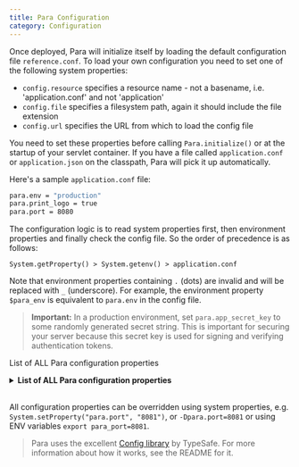 ```yaml
---
title: Para Configuration
category: Configuration
---
```


Once deployed, Para will initialize itself by loading the default configuration file `reference.conf`.
To load your own configuration you need to set one of the following system properties:

- `config.resource` specifies a resource name - not a basename, i.e. 'application.conf' and not 'application'
- `config.file` specifies a filesystem path, again it should include the file extension
- `config.url` specifies the URL from which to load the config file

You need to set these properties before calling `Para.initialize()` or at the startup of your servlet container.
If you have a file called `application.conf` or `application.json` on the classpath, Para will pick it up automatically.

Here's a sample `application.conf` file:

```bash
para.env = "production"
para.print_logo = true
para.port = 8080
```

The configuration logic is to read system properties first, then environment properties and finally check the config file.
So the order of precedence is as follows:
```
System.getProperty() > System.getenv() > application.conf
```

Note that environment properties containing `.` (dots) are invalid and will be replaced with `_` (underscore).
For example, the environment property `$para_env` is equivalent to `para.env` in the config file.

> **Important:** In a production environment, set `para.app_secret_key` to some randomly generated secret string.
> This is important for securing your server because this secret key is used for signing and verifying authentication tokens.

List of ALL Para configuration properties

<details><summary><b>List of ALL Para configuration properties</b></summary>


## Core

| Property key & Description | Default Value | Type |
|  ---                       | ---           | ---  |
|`para.app_name`<br>The formal name of the web application. | `para` | `String`|
|`para.context_path` <kbd>requires restart</kbd><br>The context path (subpath) of the web application, defaults to the root path `/`. | ` ` | `String`|
|`para.port` <kbd>requires restart</kbd><br>The network port of this Para server. Port number should be a number above `1024`. | `8080` | `Integer`|
|`para.dao` <kbd>requires restart</kbd><br>Selects the `DAO` implementation at runtime. Can be `AWSDynamoDAO`, `MongoDBDAO`, `CassandraDAO`, etc. Each implementation has its own configuration properties. | `H2DAO` | `String`|
|`para.search` <kbd>requires restart</kbd><br>Selects the `Search` implementation at runtime. Can be `LuceneSearch`, `ElasticSearch`, etc. | `LuceneSearch` | `String`|
|`para.cache` <kbd>requires restart</kbd><br>Selects the `Cache` implementation at runtime. Can be one of `CaffeineSearch`, `HazelcastCache`. | `CaffeineSearch` | `String`|
|`para.q` <kbd>requires restart</kbd><br>Selects the `Queue` implementation at runtime. Can be one of `LocalQueue`, `AWSQueue`. | `LocalQueue` | `String`|
|`para.fs` <kbd>requires restart</kbd><br>Selects the `FileStore` implementation at runtime. Can be one of `LocalFileStore`, `AWSFileStore`. | `LocalFileStore` | `String`|
|`para.emailer`<br>Selects the `Emailer` implementation at runtime. Can be one of `AWSEmailer`, `JavaMailEmailer`, `NoopEmailer`.  | `NoopEmailer` | `String`|
|`para.search_enabled`<br>Enable/disable full-text search functionality. | `true` | `Boolean`|
|`para.cache_enabled`<br>Enable/disable object caching. Enabled in `production` mode by default. | `false` | `Boolean`|
|`para.webhooks_enabled`<br>Enable/disable webhooks functionality using `Webhook` objects. Requires a queue. | `false` | `Boolean`|
|`para.api_enabled`<br>Enable/disable the Para RESTful API. | `false` | `Boolean`|
|`para.cluster_name`<br>The name of the Para cluster. Used by some of the plugins to isolate deployments. | `para-prod` | `String`|
|`para.core_package_name`<br>The package path (e.g. `org.company.app.core`) where all domain classes are defined. Specify this when integrating your app with Para core/client, to get deserialization working. | ` ` | `String`|
|`para.admin_ident`<br>The identifier of the first administrator (can be email or social login ID). | ` ` | `String`|
|`para.worker_id`<br>Node number, 1 to 128. Used mainly for ID generation.Each instance of Para should have a unique worker id. | `1` | `String`|
|`para.executor_threads`<br>The number of threads to use for the `ExecutorService` thread pool. | `2` | `Integer`|
|`para.max_failed_webhook_attempts`<br>The number of maximum failed webhook delivery attemts. Webhooks with too many failed deliveries will be disabled automatically. | `10` | `Integer`|
|`para.reindex_batch_size`<br>Controls the number of documents to reindex in a single batch. By default is equal to page size for reading the docs from DB. | `100` | `Integer`|
|`para.sync_index_with_db`<br>Enable/disable the data synchronization between database and search index. | `true` | `Boolean`|
|`para.read_from_index`<br>Enable/disable reading data from search index instead of database. Used for data recovery. | `false` | `Boolean`|
|`para.max_datatypes_per_app`<br>Maximum number of data types which can be defined in each Para app. | `256` | `Integer`|
|`para.max_entity_size_bytes`<br>Maximum size (in bytes) of incoming JSON payload entities in requests to the API. | `1048576` | `Integer`|
|`para.health.check_interval`<br>The health check interval, in seconds. | `60` | `Integer`|
|`para.health_check_enabled`<br>Enable/disable the health check functionality in Para. | `true` | `Boolean`|

## Basic Authentication

| Property key & Description | Default Value | Type |
|  ---                       | ---           | ---  |
|`para.fb_app_id`<br>Facebook OAuth2 app ID. | ` ` | `String`|
|`para.fb_secret`<br>Facebook app secret key. | ` ` | `String`|
|`para.gp_app_id`<br>Google OAuth2 app ID. | ` ` | `String`|
|`para.gp_secret`<br>Google app secret key. | ` ` | `String`|
|`para.in_app_id`<br>LinkedIn OAuth2 app ID. | ` ` | `String`|
|`para.in_secret`<br>LinkedIn app secret key. | ` ` | `String`|
|`para.tw_app_id`<br>Twitter OAuth app ID. | ` ` | `String`|
|`para.tw_secret`<br>Twitter app secret key. | ` ` | `String`|
|`para.gh_app_id`<br>GitHub OAuth2 app ID. | ` ` | `String`|
|`para.gh_secret`<br>GitHub app secret key. | ` ` | `String`|
|`para.ms_app_id`<br>Microsoft OAuth2 app ID. | ` ` | `String`|
|`para.ms_secret`<br>Microsoft app secret key. | ` ` | `String`|
|`para.ms_tenant_id`<br>Microsoft OAuth2 tenant ID. | `common` | `String`|
|`para.az_app_id`<br>Amazon OAuth2 app ID. | ` ` | `String`|
|`para.az_secret`<br>Amazon app secret key. | ` ` | `String`|
|`para.sl_app_id`<br>Slack OAuth2 app ID. | ` ` | `String`|
|`para.sl_secret`<br>Slack app secret key. | ` ` | `String`|
|`para.mm_app_id`<br>Mattermost OAuth2 app ID. | ` ` | `String`|
|`para.mm_secret`<br>Mattermost app secret key. | ` ` | `String`|

## Security

| Property key & Description | Default Value | Type |
|  ---                       | ---           | ---  |
|`para.cors_enabled`<br>Enable/disable the CORS filter. It adds CORS headers to API responses. | `true` | `Boolean`|
|`para.security.csrf_protection`<br>Enable/disable CSRF protection which checks for valid CSRF tokens in write requests. | `true` | `Boolean`|
|`para.security.csrf_cookie`<br>The name of the CSRF cookie. | `para-csrf-token` | `String`|
|`para.auth_cookie`<br>The name of the authorization cookie. | `para-auth` | `String`|
|`para.request_expires_after`<br>Expiration period for signed API request, in seconds. | `900` | `Integer`|
|`para.jwt_expires_after`<br>Expiration period for JWTs (access token), in seconds. | `86400` | `Integer`|
|`para.jwt_refresh_interval`<br>JWT refresh interval, after which a new token is issued, in seconds. | `3600` | `Integer`|
|`para.id_token_expires_after`<br>Expiration period for short-lived ID tokens, in seconds. | `60` | `Integer`|
|`para.session_timeout`<br>Expiration period for the login session, in seconds. | `86400` | `Integer`|
|`para.min_password_length`<br>The minimum length of user passwords. | `8` | `Integer`|
|`para.pass_reset_timeout`<br>The time window in which passwords can be reset, in seconds. After that the token in the email expires. | `1800` | `Integer`|
|`para.max_pass_matching_attemts`<br>The maximum number of passord matching attempts for user accounts per time unit. After that the account is locked and user cannot login until the lock has expired. | `20` | `Integer`|
|`para.pass_matching_lock_period_hours`<br>The time to force a user to wait until they can try to log back in, in hours. | `1` | `Integer`|
|`para.returnto_cookie`<br>The name of the cookie used to remember which URL the user requested and will be redirected to after login. | `para-returnto` | `String`|
|`para.support_email`<br>The email of the webmaster/support team. Para will send emails to this email. | `support@myapp.co` | `String`|
|`para.security.allow_unverified_emails`<br>Enable/disable email verification after the initial user registration. Users with unverified emails won't be able to sign in, unless they use a social login provider. | `false` | `Boolean`|
|`para.security.protected`<br>Protects a named resource by requiring users to authenticated before accessing it. A protected resource has a `{name}` and value like this `[\"/{path}\", \"/{path}/**\", [\"{role}\" or {http_method}]]`. The value is an array of relative paths which are matche by an ANT pattern matcher. This array can contain a subarray which lists all the HTTP methods that require authentication and the user roles that are allowed to access this particular resource. No HTTP methods means that all requests to this resource require authentication. | ` ` | `ConfigObject`|
|`para.security.signin`<br>The path to the login page. | `/signin` | `String`|
|`para.security.signin_success`<br>The default page to send users to when they login. | `/` | `String`|
|`para.security.signin_failure`<br>The default page to send users to when login fails. | `/signin?error` | `String`|
|`para.security.signout`<br>The path to the logout page. | `/signout` | `String`|
|`para.security.signout_success`<br>The default page to send users to when they logout. | `/signin` | `String`|
|`para.security.access_denied`<br>The path to redirect to when 403 code is returned. | `/403` | `String`|
|`para.security.returnto`<br>The path to return to when an authentication request succeeds. | `returnto` | `String`|
|`para.security.remember_me` <kbd>deprecated</kbd><br>Enable/disable remember me functionality. | `true` | `Boolean`|
|`para.app_secret_key` <kbd>deprecated</kbd><br>Salt. | `md5('paraseckey')` | `String`|

## River & Queue

| Property key & Description | Default Value | Type |
|  ---                       | ---           | ---  |
|`para.default_queue_name`<br>The name of the queue used by Para. | `para-default` | `String`|
|`para.queue_link_enabled`<br>Enable/disable polling the queue for message. This controls the 'river' feature in Para. | `false` | `Boolean`|
|`para.queue.polling_sleep_seconds`<br> | `60` | `Integer`|
|`para.queue.polling_interval_seconds`<br>The polling interval of the Para river, in seconds. Polls queue for messages. | `10` | `Integer`|
|`para.river.max_indexing_retries`<br>The maximum number of attempts at reading an object from database and indexing it, when the operation was received from the queue. | `5` | `Integer`|
|`para.indexing_sync_interval_sec`<br>The time interval between the sending of each batch of index synchronization messages to the queue, in seconds. | `10` | `Integer`|

## Metrics

| Property key & Description | Default Value | Type |
|  ---                       | ---           | ---  |
|`para.metrics_enabled`<br>Enable/disable the built-in metrics around CRUD methods. | `true` | `Boolean`|
|`para.metrics.logging_rate`<br>The rate at which the metrics logger will write to file, in seconds. | `60` | `Integer`|
|`para.metrics.graphite.host`<br>The URL of the Graphite host to push metrics to. | ` ` | `String`|
|`para.metrics.graphite.port`<br>The port number of the Graphite server. | `2003` | `Integer`|
|`para.metrics.graphite.prefix_system`<br> | ` ` | `String`|
|`para.metrics.graphite.prefix_apps`<br>The prefix to apply to metric names, e.g. `com.erudika.para.{{INSTANCE_ID}}`. | ` ` | `String`|
|`para.metrics.graphite.period`<br>The period for how often to push system metrics in seconds. Disabled by default. | `0` | `Integer`|
|`para.metrics.jmx_enabled`<br>Enable/disable JMX reporting for all metrics. | `false` | `Boolean`|

## LDAP Authentication

| Property key & Description | Default Value | Type |
|  ---                       | ---           | ---  |
|`para.security.ldap.password_param`<br>LDAP password parameter name. | `password` | `String`|
|`para.security.ldap.username_param`<br>LDAP username parameter name. | `username` | `String`|

## File Storage

| Property key & Description | Default Value | Type |
|  ---                       | ---           | ---  |
|`para.s3.bucket`<br>The S3 bucket where files will be stored by `FileStore` implementations. | `org.paraio.us-east-1` | `String`|
|`para.s3.max_filesize_mb`<br>Maximum file size for files uploaded to S3, in megabytes. | `10` | `Integer`|
|`para.localstorage.folder`<br>The local folder for file storage, when `LocalFileStore` is used. | ` ` | `String`|
|`para.localstorage.max_filesize_mb`<br>Maximum file size for files stored locally, in megabytes. | `10` | `Integer`|

## Para Client

| Property key & Description | Default Value | Type |
|  ---                       | ---           | ---  |
|`para.client.ssl_protocols`<br>SSL protocols allowed for a successul connection. | `TLSv1.3` | `String`|
|`para.client.ssl_keystore`<br>The SSL key store location. This contains the certificates used by the Para client. | ` ` | `String`|
|`para.client.ssl_keystore_password`<br>The SSL key store password. | ` ` | `String`|
|`para.client.ssl_truststore`<br>The SSL trust store location. This contains the certificates and CAs which the client trusts. | ` ` | `String`|
|`para.user_agent_id_enabled`<br>Enable/disable `User-Agent` header in Para client. | `true` | `Boolean`|

## Elasticsearch Search

| Property key & Description | Default Value | Type |
|  ---                       | ---           | ---  |
|`para.es.flavor`<br>Eleasticsearch flavor - either `elasticsearch` or `opensearch`. | `elasticsearch` | `String`|
|`para.es.shards`<br>The number of shards per index. Used when creating the root app index. | `2` | `Integer`|
|`para.es.shards_for_child_apps`<br>The number of shards per index for a child apps. | `1` | `Integer`|
|`para.es.replicas`<br>The number of copies to store of the root index. | `0` | `Integer`|
|`para.es.replicas_for_child_apps`<br>The number of copies to store of each child app index. | `0` | `Integer`|
|`para.es.use_nested_custom_fields`<br>Switches between normal indexing and indexing with nested key/value objects for custom properties. When this is `false` (normal mode), Para objects will be indexed without modification but this could lead to a field mapping explosion and crash the ES cluster. | `false` | `Boolean`|
|`para.es.async_enabled`<br>Enable/disable asynchronous operations when indexing/unindexing. | `false` | `Boolean`|
|`para.es.bulk.flush_immediately`<br>Eanble/disable immediately flushing the requests in `BulkProcessor`, concurrently (in another thread). | `true` | `Boolean`|
|`para.es.restclient_scheme`<br>The scheme to use when connecting to the Elasticsearch server - `http` or `https`. | `http` | `String`|
|`para.es.restclient_host`<br>The ES server hostname. | `localhost` | `String`|
|`para.es.restclient_port`<br>The ES server port number. | `9200` | `Integer`|
|`para.es.sign_requests_to_aws`<br>Enable/disable request signing using the AWS V4 algorithm. For use with Amazon OpenSearch. | `false` | `Boolean`|
|`para.es.restclient_context_path`<br>The context path where ES is deployed, if any. | ` ` | `String`|
|`para.es.auto_expand_replicas`<br>Automatically make a replica copy of the index to the number of nodes specified. | `0-1` | `String`|
|`para.es.root_index_sharing_enabled`<br>Enable/disable root index sharing by child apps configured with `isSharingIndex = true`. | `false` | `Boolean`|
|`para.es.track_total_hits`<br>Makes ES track the actual number of hits, even if they are more than the 10000.  | `true` | `Boolean`|
|`para.es.aws_region`<br>The AWS region where ES is deployed. Used for calculating request signatures. | `eu-west-1` | `String`|
|`para.es.basic_auth_login`<br>The username to use for authentication with ES. | ` ` | `String`|
|`para.es.basic_auth_password`<br>The password to use for authentication with ES. | ` ` | `String`|
|`para.es.bulk.size_limit_mb`<br>`BulkProcessor` flush threshold, in megabytes. | `5` | `Integer`|
|`para.es.bulk.action_limit`<br>`BulkProcessor` flush threshold in terms of batch size. | `1000` | `Integer`|
|`para.es.bulk.concurrent_requests`<br>`BulkProcessor` number of concurrent requests (0 means synchronous execution). | `1` | `Integer`|
|`para.es.bulk.flush_interval_ms`<br>`BulkProcessor` flush interval, in milliseconds. | `5000` | `Integer`|
|`para.es.bulk.backoff_initial_delay_ms`<br>`BulkProcessor` inital backoff delay, in milliseconds. | `50` | `Integer`|
|`para.es.bulk.max_num_retries`<br>`BulkProcessor` number of retries. | `8` | `Integer`|
|`para.es.proxy_enabled`<br>Enable/disable the Elasticsearch proxy endpoint. | `false` | `Boolean`|
|`para.es.proxy_path`<br>The path to the ES proxy endpoint. | `_elasticsearch` | `String`|
|`para.es.proxy_reindexing_enabled`<br>Enable/disable rebuilding indices through the Elasticsearch proxy endpoint. | `false` | `Boolean`|

## Lucene Search

| Property key & Description | Default Value | Type |
|  ---                       | ---           | ---  |
|`para.lucene.dir`<br>The data folder where Lucene stores its indexes. | `./` | `String`|

## MongoDB DAO

| Property key & Description | Default Value | Type |
|  ---                       | ---           | ---  |
|`para.mongodb.uri`<br>The MongoDB URI string - verrides host, port, user and password if set. | ` ` | `String`|
|`para.mongodb.database`<br>The database name that Para will use. The database should exist before starting Para. | `para` | `String`|
|`para.mongodb.host`<br>The hostname of the MongoDB server. | `localhost` | `String`|
|`para.mongodb.port`<br>The MongoDB server port. | `27017` | `Integer`|
|`para.mongodb.user`<br>The username with access to the MongoDB database. | ` ` | `String`|
|`para.mongodb.password`<br>The MongoDB user's password. | ` ` | `String`|
|`para.mongodb.ssl_enabled`<br>Enable/disable the SSL/TLS transport layer. | `false` | `Boolean`|
|`para.mongodb.ssl_allow_all`<br>Allows a connection to any host over SSL by ignoring the certificate validation. | `false` | `Boolean`|

## SQL DAO

| Property key & Description | Default Value | Type |
|  ---                       | ---           | ---  |
|`para.db.hostname`<br>The hostname of the H2 server. Setting this will enable H2’s “server mode” and start a TCP server. | ` ` | `String`|
|`para.db.dir`<br>The data directory for storing H2 databases. | `./data` | `String`|
|`para.db.user`<br>The username with access to the H2 database. | `para` | `String`|
|`para.db.tcpServer`<br>Parameters for the H2 TCP server. | ` ` | `String`|
|`para.sql.url`<br>The server URL to connect to, *without* the `jdbc:` prefix. | ` ` | `String`|
|`para.sql.driver`<br>The fully-qualified class name for your SQL driver. | ` ` | `String`|
|`para.sql.user`<br>The username with access to the database. | `user` | `String`|
|`para.sql.password`<br>The database user's password. | `secret` | `String`|

## Cassandra DAO

| Property key & Description | Default Value | Type |
|  ---                       | ---           | ---  |
|`para.cassandra.hosts`<br>Comma-separated Cassandra server hosts (contact points). | `localhost` | `String`|
|`para.cassandra.keyspace`<br>The name of the Cassandra keyspace to use. | `para` | `String`|
|`para.cassandra.user`<br>The Cassandra username with access to the database. | ` ` | `String`|
|`para.cassandra.password`<br>The password for the Cassandra user. | ` ` | `String`|
|`para.cassandra.port`<br>The Cassandra server port to connect to. | `9042` | `Integer`|
|`para.cassandra.replication_factor`<br>Replication factor for the Cassandra keyspace. | `1` | `Integer`|
|`para.cassandra.ssl_enabled`<br>Enable/disable the SSL/TLS transport in Cassandra client. | `false` | `Boolean`|
|`para.cassandra.ssl_protocols`<br>The protocols allowed for successful connection to Cassandra cluster. | `TLSv1.3` | `String`|
|`para.cassandra.ssl_keystore`<br>Cassandra client key store, containing the certificates to use. | ` ` | `String`|
|`para.cassandra.ssl_keystore_password`<br>Password for the Cassandra client key store. | ` ` | `String`|
|`para.cassandra.ssl_truststore`<br>Cassandra client trust store, containing trusted certificates and CAs. | ` ` | `String`|
|`para.cassandra.ssl_truststore_password`<br>Password for the Cassandra trust store. | ` ` | `String`|

## AWS DynamoDB DAO

| Property key & Description | Default Value | Type |
|  ---                       | ---           | ---  |
|`para.dynamodb.sse_enabled`<br>Enable/disable SSE (encryption-at-rest) using own KMS, instead of AWS-owned CMK for all newly created DynamoDB tables. | `false` | `Boolean`|
|`para.dynamodb.replica_regions`<br>Toggles global table settings for the specified regions. | ` ` | `String`|
|`para.dynamodb.backups_enabled`<br>Enable/disable point-in-time backups in DynamoDB. | `false` | `Boolean`|
|`para.dynamodb.provisioned_mode_enabled`<br>Enable/disable provisioned billing as an alternative to on-demand billing in DynamoDB. | `false` | `Boolean`|
|`para.dynamodb.max_read_capacity`<br>The maximum read capacity when creating a table with provisioned mode enabled. | `10` | `Integer`|
|`para.dynamodb.max_write_capacity`<br>The maximum write capacity when creating a table with provisioned mode enabled. | ` ` | `Integer`|

## Caffeine Cache

| Property key & Description | Default Value | Type |
|  ---                       | ---           | ---  |
|`para.caffeine.evict_after_minutes`<br>Cache eviction policy - objects are evicted from Caffeine cache after this time. | `10` | `Integer`|
|`para.caffeine.cache_size`<br>Maximum size for the Caffeine cache map. | `10000` | `Integer`|

## Hazelcast Cache

| Property key & Description | Default Value | Type |
|  ---                       | ---           | ---  |
|`para.hc.async_enabled`<br>Enable/disable asynchronous operations in the Hazelcast client. | `true` | `Boolean`|
|`para.hc.ttl_seconds`<br>Time-to-live value (how long the objects stay cached) for cached objects, in seconds. | `3600` | `Integer`|
|`para.hc.ec2_discovery_enabled`<br>Enable/disable EC2 auto-discovery feature when deploying to AWS. | `true` | `Boolean`|
|`para.hc.aws_access_key`<br>The AWS access key to use if EC2 auto-discovery is enabled in Hazelcast. | ` ` | `String`|
|`para.hc.aws_secret_key`<br>The AWS secret key to use if EC2 auto-discovery is enabled in Hazelcast. | ` ` | `String`|
|`para.hc.aws_region`<br>The AWS region to use if EC2 auto-discovery is enabled in Hazelcast. | ` ` | `String`|
|`para.hc.discovery_group`<br>EC2 security group for cloud discovery of Hazelcast nodes. | `hazelcast` | `String`|
|`para.hc.max_size`<br>Maximum number of objects to keep in Hazelcast cache. | `5000` | `Integer`|
|`para.hc.eviction_policy`<br>Hazelcast cache eviction policy - `LRU` or `LFU`. | `LRU` | `String`|

## Miscellaneous

| Property key & Description | Default Value | Type |
|  ---                       | ---           | ---  |
|`para.max_items_per_page`<br>Maximum results per page - limits the number of items to show in search results. | `30` | `Integer`|
|`para.max_pages`<br>Pagination limit - sets the highest page number possible. | `1000` | `Integer`|
|`para.max_page_limit`<br>Pagination limit - sets the maximum value for the `limit` request parameter, when it is used. | `256` | `Integer`|
|`para.access_log_enabled`<br>Enable/disable the Para access log. | `true` | `Boolean`|
|`para.shared_table_name`<br>The name of the shared database table, used by shared apps. | `0` | `String`|
|`para.fail_on_write_errors`<br>Enable/disable throwing an exception when a write operation fails with errors. | `true` | `Boolean`|
|`para.import_batch_size`<br>The maximum number of objects to import, in each batch, when restoring data from backup. | `100` | `Integer`|
|`para.gzip_enabled`<br>Enable/disable the GZIP filter for compressing API response entities. | `false` | `Boolean`|
|`para.debug_request_signatures`<br>Enable/disable debuging info for each AWS V4 request signature. | `false` | `Boolean`|
|`para.vote_expires_after`<br>Vote expiration timeout, in seconds. Users can vote again on the same content after this period has elapsed. Default is 30 days. | `2592000` | `Integer`|
|`para.vote_locked_after`<br>Vote locking period, in seconds. Vote cannot be changed after this period has elapsed. Default is 30 sec. | `30` | `Integer`|
|`para.plugin_folder`<br>The folder from which Para will load its JAR plugin files. | `lib/` | `String`|
|`para.prepend_shared_appids_with_space`<br>**For internal use only!** Prepends `appid` fields with a space for all shared apps. | `false` | `Boolean`|
|`para.print_version`<br>Enable/disable version number printing in Para logs. | `true` | `Boolean`|
|`para.print_logo`<br>Enable/disable printing the Para ASCII logo on startup. | `true` | `Boolean`|
|`para.markdown_soft_break`<br>Sets the Markdown soft break character. | `<br>` | `String`|
|`para.markdown_allowed_follow_domains`<br>A whitelist of domains, links to which will be allowed to be followed by web crawlers (comma-separated list). | ` ` | `String`|
|`para.aws_ses_region`<br>AWS region to use in the `AWSEmailer` implementation. | `eu-west-1` | `String`|
|`para.pidfile_enabled`<br>Enable/disable PID file generation on startup. | `true` | `Boolean`|
|`para.default_separator`<br>String separator - default is colon `:`. | `:` | `String`|
|`para.default_encoding`<br>Default character encoding - `UTF-8`. | `UTF-8` | `String`|

</details>
<br>

All configuration properties can be overridden using system properties, e.g. `System.setProperty("para.port", "8081")`,
or `-Dpara.port=8081` or using ENV variables `export para_port=8081`.

> Para uses the excellent [Config library](https://github.com/typesafehub/config/) by TypeSafe.
> For more information about how it works, see the README for it.